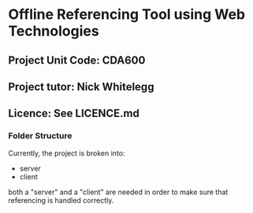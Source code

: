 # Offline Referencing Tool using Web Technologies

## Project Unit Code: CDA600

## Project tutor: Nick Whitelegg

## Licence: See LICENCE.md


### Folder Structure
Currently, the project is broken into:
- server
- client

both a "server" and a "client" are needed in order to make sure that referencing is handled correctly.
